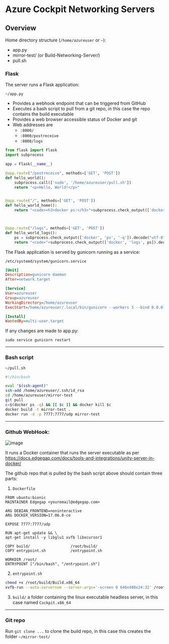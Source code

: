# Azure Cockpit Networking Servers

## Overview

Home directory structure (`/home/azureuser` or `~`):
- app.py
- mirror-test/ (or Build-Networking-Server/)
- pull.sh


### Flask

The server runs a Flask application:

`~/app.py`

- Provides a webhook endpoint that can be triggered from GitHub
- Executes a bash script to pull from a git repo, in this case the repo contains the build executable
- Provides a web browser accessible status of Docker and git
- Web addresses are
  - `:8000/`
  - `:8000/postreceive`
  - `:8000/logs`

```python
from flask import Flask
import subprocess

app = Flask(__name__)

@app.route("/postreceive", methods=['GET', 'POST'])
def hello_world():
    subprocess.call(['sudo', '/home/azureuser/pull.sh'])
    return "<p>Hello, World!</p>"


@app.route("/", methods=['GET', 'POST'])
def hello_world_home():
    return "<code><h3>docker ps:</h3>"+subprocess.check_output(['docker', 'ps']).decode("utf-8").replace("\n", "<br>")+"<br><br><h3>git status:</h3>"+subprocess.check_output(['git', '--git-dir', '/home/azureuser/mirror-test/.git', 'status']).decode("utf-8").replace("\n", "<br>")+ "</code>"



@app.route("/logs", methods=['GET', 'POST'])
def hello_world_logs():
    ps = subprocess.check_output(['docker', 'ps', '-q']).decode("utf-8").replace("\n","")
    return "<code>"+subprocess.check_output(['docker', 'logs', ps]).decode("utf-8").replace("\n", "<br>")+ "</code>"

```


The Flask application is served by gunicorn running as a service:

`/etc/systemd/system/gunicorn.service`

```ini
[Unit]
Description=gunicorn daemon
After=network.target

[Service]
User=azureuser
Group=azureuser
WorkingDirectory=/home/azureuser
ExecStart=/home/azureuser/.local/bin/gunicorn --workers 3 --bind 0.0.0.0:8000 'app:app'

[Install]
WantedBy=multi-user.target
```
If any changes are made to app.py:

`sudo service gunicorn restart`

---

### Bash script

`~/pull.sh`

```bash
#!/bin/bash

eval "$(ssh-agent)"
ssh-add /home/azureuser/.ssh/id_rsa
cd /home/azureuser/mirror-test
git pull
c=$(docker ps -q) && [[ $c ]] && docker kill $c
docker build -t mirror-test .
docker run -d -p 7777:7777/udp mirror-test
```

---

### Github WebHook:

![image](https://github.com/Spark-games/knowledge-Base/assets/370601/38d4d881-c0a6-45c9-90aa-4f97892dcb64)


It runs a Docker container that runs the server executable as per https://docs.edgegap.com/docs/tools-and-integrations/unity-server-in-docker/

The github repo that is pulled by the bash script above should contain three parts:
1. `Dockerfile`

```
FROM ubuntu:bionic
MAINTAINER Edgegap <youremail@edgegap.com>

ARG DEBIAN_FRONTEND=noninteractive
ARG DOCKER_VERSION=17.06.0-ce

EXPOSE 7777:7777/udp

RUN apt-get update && \
apt-get install -y libglu1 xvfb libxcursor1

COPY build/                  /root/build/
COPY entrypoint.sh           /entrypoint.sh

WORKDIR /root/
ENTRYPOINT ["/bin/bash", "/entrypoint.sh"]
```

2. `entrypoint.sh`

```bash
chmod +x /root/build/Build.x86_64
xvfb-run --auto-servernum --server-args='-screen 0 640x480x24:32' /root/build/Cockpit.x86_64 -batchmode -nographics
```

3. `build/` a folder containing the linux executable headless server, in this case named `Cockpit.x86_64`

---

### Git repo

Run `git clone ...` to clone the build repo, in this case this creates the folder `~/mirror-test/`
